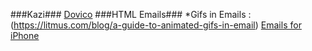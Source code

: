 ###Kazi###
[Dovico](https://www.dovico.com/login/default.aspx)
###HTML Emails###
*Gifs in Emails : (https://litmus.com/blog/a-guide-to-animated-gifs-in-email) 
[Emails for iPhone](http://www.emailonacid.com/blog/details/C13/7_tips_on_designing_and_developing_emails_for_the_iphone)
